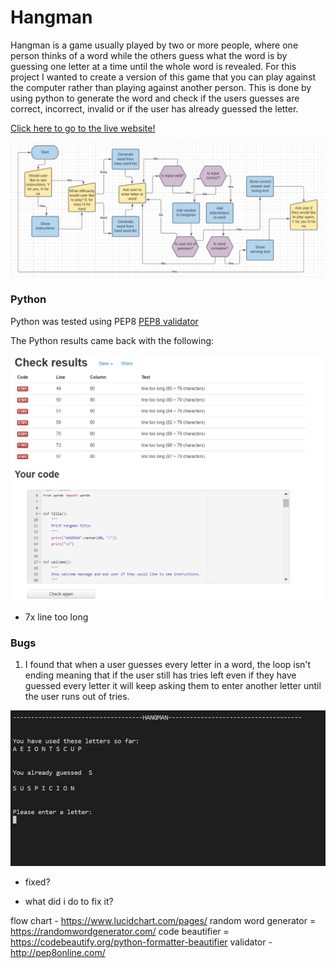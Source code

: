 # Hangman

Hangman is a game usually played by two or more people, where one person thinks of a word while the others guess what the word is by guessing one letter at a time until the whole word is revealed.
For this project I wanted to create a version of this game that you can play against the computer rather than playing against another person.
This is done by using python to generate the word and check if the users guesses are correct, incorrect, invalid or if the user has already guessed the letter.


[Click here to go to the live website!](https://hang-the-guy.herokuapp.com/) 

<!-- Table of contents -->

<!-- plans and goals -->
<img src="images/flow.png" alt="Screenshot of the hangman flow chart">  

<!-- Features -->

<!-- Testing -->
### Python
Python was tested using PEP8 [PEP8 validator](http://pep8online.com/) 

The Python results came back with the following:

<img src="images/validate.png" alt="Screenshot of results">

- 7x line too long 


### Bugs 
1. I found that when a user guesses every letter in a word, the loop isn't ending meaning that if the user still has tries left even if they have guessed every letter it will keep asking them to enter another letter until the user runs out of tries. 

<img src="images/bug.png" alt="Screenshot of the bug">  

- fixed? 

- what did i do to fix it?

<!-- Deployment -->

<!-- Credits -->
flow chart - https://www.lucidchart.com/pages/
random word generator = https://randomwordgenerator.com/
code beautifier = https://codebeautify.org/python-formatter-beautifier
validator -http://pep8online.com/